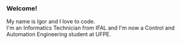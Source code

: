 ### Welcome!
My name is Igor and I love to code.<br />
I'm an Informatics Technician from IFAL and I'm now a Control and Automation Engineering student at UFPE.<br />
